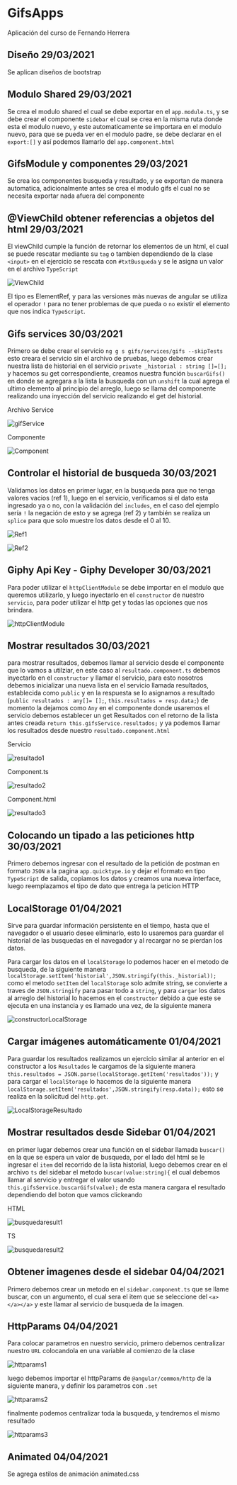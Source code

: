 # GifsApps

Aplicación del curso de Fernando Herrera

## Diseño 29/03/2021
Se aplican diseños de bootstrap

## Modulo Shared 29/03/2021
Se crea el modulo shared el cual se debe exportar en el `app.module.ts`, y se debe crear el componente `sidebar` el cual se crea en la misma ruta donde esta el modulo nuevo, y este automaticamente se importara en el modulo nuevo, para que se pueda ver en el modulo padre, se debe declarar en el `export:[]` y así podemos llamarlo del `app.component.html`

## GifsModule y componentes 29/03/2021
Se crea los componentes busqueda y resultado, y se exportan de manera automatica, adicionalmente antes se crea el modulo gifs el cual no se necesita exportar nada afuera del componente

## @ViewChild obtener referencias a objetos del html 29/03/2021
El viewChild cumple la función de retornar los elementos de un html, el cual se puede rescatar mediante su `tag` o tambien dependiendo de la clase `<input>` en el ejercicio se rescata con `#txtBusqueda` y se le asigna un valor en el archivo `TypeScript` 

![ViewChild](https://i.ibb.co/T8yrXS4/viewchild.png)

El tipo es ElementRef, y para las versiones màs nuevas de angular se utiliza el operador `!` para no tener problemas de que pueda o `no` existir el elemento que nos indica `TypeScript`.

## Gifs services 30/03/2021
Primero se debe crear el servicio `ng g s gifs/services/gifs --skipTests` esto creara el servicio sin el archivo de pruebas, luego debemos crear nuestra lista de historial en el servicio `private _historial : string []=[];` y hacemos su get correspondiente, creamos nuestra función `buscarGifs()` en donde se agregara a la lista la busqueda con un `unshift` la cual agrega el ultimo elemento al principio del arreglo, luego se llama del componente realizando una inyección del servicio realizando el get del historial.

Archivo Service

![gifService](https://i.ibb.co/4Wq3vkV/gfs-Service.png)

Componente

![Component](https://i.ibb.co/hDnJXzk/gifservice-2.png)

## Controlar el historial de busqueda 30/03/2021
Validamos los datos en primer lugar, en la busqueda para que no tenga valores vacios (ref 1), luego en el servicio, verificamos si el dato esta ingresado ya o no, con la validación del `includes`, en el caso del ejemplo sería `!` la negación de esto y se agrega (ref 2) y también se realiza un `splice` para que solo muestre los datos desde el 0 al 10.

![Ref1](https://i.ibb.co/PDhb3Ks/control1.png)

![Ref2](https://i.ibb.co/8jmqXsP/control2.png)

## Giphy Api Key - Giphy Developer 30/03/2021
Para poder utilizar el `httpClientModule` se debe importar en el modulo que queremos utilizarlo, y luego inyectarlo en el `constructor` de nuestro `servicio`, para poder utilizar el http get y todas las opciones que nos brindara.

![httpClientModule](https://i.ibb.co/V9KgCkY/httpclientget.png)

## Mostrar resultados 30/03/2021
para mostrar resultados, debemos llamar al servicio desde el componente que lo vamos a utilziar, en este caso al `resultado.component.ts` debemos inyectarlo en el `constructor` y llamar el servicio, para esto nosotros debemos inicializar una nueva lista en el servicio llamada resultados, establecida como `public` y en la respuesta se lo asignamos a resultado (`public resultados : any[]= [];`, `this.resultados = resp.data;`) de momento la dejamos como `Any` en el componente donde usaremos el servicio debemos establecer un get Resultados con el retorno de la lista antes creada `return this.gifsService.resultados;` y ya podemos llamar los resultados desde nuestro `resultado.component.html`

Servicio

![resultado1](https://i.ibb.co/f1cGwx9/resultado1.png)

Component.ts

![resultado2](https://i.ibb.co/ZBj3M6M/resultado2.png)

Component.html

![resultado3](https://i.ibb.co/W3DH1Ss/resultado3.png)

## Colocando un tipado a las peticiones http 30/03/2021
Primero debemos ingresar con el resultado de la petición de postman en formato `JSON` a la pagina `app.quicktype.io` y dejar el formato en tipo `TypeScript` de salida, copiamos los datos y creamos una nueva interface, luego reemplazamos el tipo de dato que entrega la peticion HTTP

## LocalStorage 01/04/2021
Sirve para guardar información persistente en el tiempo, hasta que el navegador o el usuario desee eliminarlo, esto lo usaremos para guardar el historial de las busquedas en el navegador y al recargar no se pierdan los datos.

Para cargar los datos en el `localStorage` lo podemos hacer en el metodo de busqueda, de la siguiente manera `localStorage.setItem('historial',JSON.stringify(this._historial));` como el metodo `setItem` del `localStorage` solo admite string, se convierte a traves de `JSON.stringify` para pasar todo a `string`, y para `cargar` los datos al arreglo del historial lo hacemos en el `constructor` debido a que este se ejecuta en una instancia y es llamado una vez, de la siguiente manera

![constructorLocalStorage](https://i.ibb.co/pnKX9jF/consturctorlocalstorager.png)

## Cargar imágenes automáticamente 01/04/2021
Para guardar los resultados realizamos un ejercicio similar al anterior en el constructor a los `Resultados` le cargamos de la siguiente manera `this.resultados = JSON.parse(localStorage.getItem('resultados'));` y para cargar el `localStorage` lo hacemos de la siguiente manera ` localStorage.setItem('resultados',JSON.stringify(resp.data));` esto se realiza en la solicitud del `http.get`.

![LocalStorageResultado](https://i.ibb.co/zmKz7M4/localstorageresultados.png)

## Mostrar resultados desde Sidebar 01/04/2021
en primer lugar debemos crear una función en el sidebar llamada `buscar()` en la que se espera un valor de busqueda, por el lado del html se le ingresar el `item` del recorrido de la lista historial, luego debemos crear en el archivo `ts` del sidebar el metodo `buscar(value:string){` el cual debemos llamar al servicio y entregar el valor usando `this.gifsService.buscarGifs(value);` de esta manera cargara el resultado dependiendo del boton que vamos clickeando

HTML

![busquedaresult1](https://i.ibb.co/BCY4WHR/busquedaresult1.png)

TS

![busquedaresult2](https://i.ibb.co/CWb8r6N/busquedaresult2.png)

## Obtener imagenes desde el sidebar 04/04/2021
Primero debemos crear un metodo en el `sidebar.component.ts` que se llame buscar, con un argumento, el cual sera el item que se seleccione del `<a></a></a>` y este llamar al servicio de busqueda de la imagen.

## HttpParams 04/04/2021
Para colocar parametros en nuestro servicio, primero debemos centralizar nuestro `URL` colocandola en una variable al comienzo de la clase

![httparams1](https://i.ibb.co/5MCxqJT/httpparams1.png)

luego debemos importar el httpParams de `@angular/common/http` de la siguiente manera, y definir los parametros con `.set`

![httparams2](https://i.ibb.co/NxbDcwY/httpparams2.png)

finalmente podemos centralizar toda la busqueda, y tendremos el mismo resultado

![httparams3](https://i.ibb.co/GPTmbZ7/httpparams3.png)


## Animated 04/04/2021
Se agrega estilos de animación animated.css